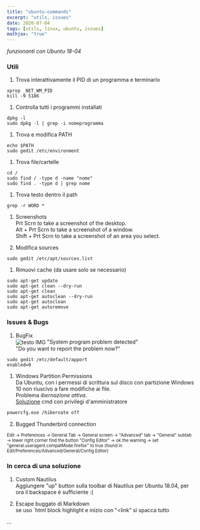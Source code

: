 ```yaml
---
title: "ubuntu-commands"
excerpt: "utils, issues"
date: 2020-07-04
tags: [utils, linux, ubuntu, issues]
mathjax: "true"
---
```


*funzionanti con Ubuntu 18-04*  

### Utili
1. Trova interattivamente il PID di un programma e terminarlo  
```console
xprop _NET_WM_PID
kill -9 5186
```

1. Controlla tutti i programmi installati  
```console
dpkg -l
sudo dpkg -l | grep -i nomeprogramma
```

1. Trova e modifica PATH  
```console
echo $PATH
sudo gedit /etc/environment
```

1. Trova file/cartelle  
```console
cd /
sudo find / -type d -name "nome"
sudo find . -type d | grep nome
```

1. Trova testo dentro il path  
```console
grep -r WORD *
```

1. Screenshots  
Prt Scrn to take a screenshot of the desktop.  
Alt + Prt Scrn to take a screenshot of a window.  
Shift + Prt Scrn to take a screenshot of an area you select.  

1. Modifica sources  
```console
sudo gedit /etc/apt/sources.list
```

1. Rimuovi cache (da usare solo se necessario)  
```console
sudo apt-get update
sudo apt-get clean --dry-run
sudo apt-get clean
sudo apt-get autoclean --dry-run
sudo apt-get autoclean
sudo apt-get autoremove
```


### Issues & Bugs
1. BugFix  
<img src="{{ site.url }}{{ site.baseurl }}/assets/images/SystemProgBUG.png" 
alt="testo IMG"
align="center">
"System program problem detected"  
"Do you want to report the problem now?"  
```console
sudo gedit /etc/default/apport
enabled=0
```

1. Windows Partition Permissions  
Da Ubuntu, con i permessi di scrittura sul disco con partizione Windows 10 non riuscivo a fare modifiche ai file.  
Problema *ibernazione attiva*.  
[Soluzione](https://support.microsoft.com/it-it/help/920730/how-to-disable-and-re-enable-hibernation-on-a-computer-that-is-running) cmd con privilegi d'amministratore  
```bash
powercfg.exe /hibernate off
```

2. Bugged Thunderbird connection  
<span style="font-size: 3mm">
Edit → Preferences → General Tab → General screen → "Advanced" tab → "General" subtab → lower right corner find the button "Config Editor" → ok the warning → set "general.useragent.compatMode.firefox" to true (found in Edit/Preferences/Advanced/General/Config Editor)
</span>


### In cerca di una soluzione
1. Custom Nautilus  
Aggiungere "up" button sulla toolbar di Nautilus per Ubuntu 18.04, per ora il backspace è sufficiente :(

2. Escape buggato di Markdown  
se uso `html block highlight e inizio con "<link" si spacca tutto



...
